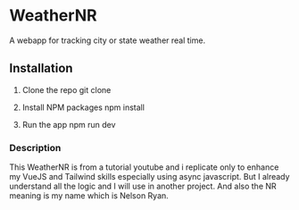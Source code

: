 # WeatherNR

A webapp for tracking city or state weather real time.

## Installation

1. Clone the repo
   git clone

2. Install NPM packages
   npm install

3. Run the app
   npm run dev

### Description

This WeatherNR is from a tutorial youtube and i replicate only to enhance my VueJS and Tailwind skills especially using async javascript. But I already understand all the logic and I will use in another project. And also the NR meaning is my name which is Nelson Ryan.

